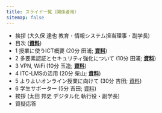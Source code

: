 ```yaml
---
title: スライド一覧（関係者用）
sitemap: false
---
```


* 挨拶 (大久保 達也 教育・情報システム担当理事・副学長)
* 目次 (**[資料](00-index.pdf)**)
  <!-- 質問はsli.do で受けるよ -->
* 1 授業に使うICT概要 (20分 田浦; **[資料](01-ict-overview.pdf)**)
* 2 多要素認証とセキュリティ強化について (10分 田浦; **[資料](02-security.pdf)**)
* 3 VPN, WiFi (10分 玉造; **[資料](03-vpn-wifi.pdf)**)
* 4 ITC-LMSの活用 (20分 柴山; **[資料](04-using-ict.pdf)**)
* 5 よりよいオンライン授業に向けて (30分 吉田; [資料](05-online-courses.pdf))
* 6 学生サポーター (5分 吉田; [資料](06-supporters.pdf))
* 挨拶 (太田 邦史 デジタル化 執行役・副学長)
* 質疑応答
